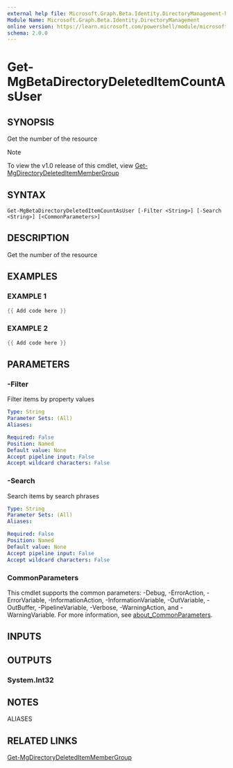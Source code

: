 ```yaml
---
external help file: Microsoft.Graph.Beta.Identity.DirectoryManagement-help.xml
Module Name: Microsoft.Graph.Beta.Identity.DirectoryManagement
online version: https://learn.microsoft.com/powershell/module/microsoft.graph.beta.identity.directorymanagement/get-mgbetadirectorydeleteditemcountasuser
schema: 2.0.0
---
```


# Get-MgBetaDirectoryDeletedItemCountAsUser

## SYNOPSIS
Get the number of the resource

> [!NOTE]
> To view the v1.0 release of this cmdlet, view [Get-MgDirectoryDeletedItemMemberGroup](/powershell/module/Microsoft.Graph.Identity.DirectoryManagement/Get-MgDirectoryDeletedItemMemberGroup?view=graph-powershell-1.0)

## SYNTAX

```
Get-MgBetaDirectoryDeletedItemCountAsUser [-Filter <String>] [-Search <String>] [<CommonParameters>]
```

## DESCRIPTION
Get the number of the resource

## EXAMPLES

### EXAMPLE 1
```powershell
{{ Add code here }}
```

### EXAMPLE 2
```powershell
{{ Add code here }}
```

## PARAMETERS

### -Filter
Filter items by property values

```yaml
Type: String
Parameter Sets: (All)
Aliases:

Required: False
Position: Named
Default value: None
Accept pipeline input: False
Accept wildcard characters: False
```

### -Search
Search items by search phrases

```yaml
Type: String
Parameter Sets: (All)
Aliases:

Required: False
Position: Named
Default value: None
Accept pipeline input: False
Accept wildcard characters: False
```

### CommonParameters
This cmdlet supports the common parameters: -Debug, -ErrorAction, -ErrorVariable, -InformationAction, -InformationVariable, -OutVariable, -OutBuffer, -PipelineVariable, -Verbose, -WarningAction, and -WarningVariable. For more information, see [about_CommonParameters](http://go.microsoft.com/fwlink/?LinkID=113216).

## INPUTS

## OUTPUTS

### System.Int32
## NOTES

ALIASES

## RELATED LINKS
[Get-MgDirectoryDeletedItemMemberGroup](/powershell/module/Microsoft.Graph.Identity.DirectoryManagement/Get-MgDirectoryDeletedItemMemberGroup?view=graph-powershell-1.0)
